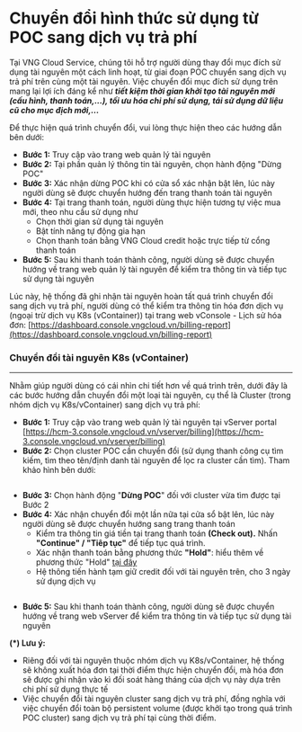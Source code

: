 # Chuyển đổi hình thức sử dụng từ POC sang dịch vụ trả phí

Tại VNG Cloud Service, chúng tôi hỗ trợ người dùng thay đổi mục đích sử dụng tài nguyên một cách linh hoạt, từ giai đoạn POC chuyển sang dịch vụ trả phí trên cùng một tài nguyên. Việc chuyển đổi mục đích sử dụng trên mang lại lợi ích đáng kể như _**tiết kiệm thời gian khởi tạo tài nguyên mới (cấu hình, thanh toán,...), tối ưu hóa chi phí sử dụng, tái sử dụng dữ liệu cũ cho mục địch mới,...**_

Để thực hiện quá trình chuyển đổi, vui lòng thực hiện theo các hướng dẫn bên dưới:

* **Bước 1:** Truy cập vào trang web quản lý tài nguyên
* **Bước 2:** Tại phần quản lý thông tin tài nguyên, chọn hành động "Dừng POC"
* **Bước 3:** Xác nhận dừng POC khi có cửa sổ xác nhận bật lên, lúc này người dùng sẽ được chuyển hướng đến trang thanh toán tài nguyên
* **Bước 4:** Tại trang thanh toán, người dùng thực hiện tương tự việc mua mới, theo nhu cầu sử dụng như
  * Chọn thời gian sử dụng tài nguyên
  * Bật tính năng tự động gia hạn
  * Chọn thanh toán bằng VNG Cloud credit hoặc trực tiếp từ cổng thanh toán
* **Bước 5:** Sau khi thanh toán thành công, người dùng sẽ được chuyển hướng về trang web quản lý tài nguyên để kiểm tra thông tin và tiếp tục sử dụng tài nguyên

Lúc này, hệ thống đã ghi nhận tài nguyên hoàn tất quá trình chuyển đổi sang dịch vụ trả phí, người dùng có thể kiểm tra thông tin hóa đơn dịch vụ (ngoại trừ dịch vụ K8s (vContainer)) tại trang web vConsole - Lịch sử hóa đơn: [https://dashboard.console.vngcloud.vn/billing-report](https://dashboard.console.vngcloud.vn/billing-report)

### **Chuyển đổi tài nguyên K8s (vContainer)** <a href="#chuyendoihinhthucsudungtupocsangdichvutraphi-chuyendoitainguyenk8s-vcontainer" id="chuyendoihinhthucsudungtupocsangdichvutraphi-chuyendoitainguyenk8s-vcontainer"></a>

***

Nhằm giúp người dùng có cái nhìn chi tiết hơn về quá trình trên, dưới đây là các bước hướng dẫn chuyển đổi một loại tài nguyên, cụ thể là Cluster (trong nhóm dịch vụ K8s/vContainer) sang dịch vụ trả phí:

* **Bước 1:** Truy cập vào trang web quản lý tài nguyên tại vServer portal [https://hcm-3.console.vngcloud.vn/vserver/billing](https://hcm-3.console.vngcloud.vn/vserver/billing)
* **Bước 2:** Chọn cluster POC cần chuyển đổi (sử dụng thanh công cụ tìm kiếm, tìm theo tên/định danh tài nguyên để lọc ra cluster cần tìm). Tham khảo hình bên dưới:

<figure><img src="https://docs.vngcloud.vn/download/attachments/59804267/image2023-11-29_16-42-44.png?version=1&#x26;modificationDate=1701250964000&#x26;api=v2" alt=""><figcaption></figcaption></figure>

* **Bước 3:** Chọn hành động "**Dừng POC**" đối với cluster vừa tìm được tại Bước 2
* **Bước 4:** Xác nhận chuyển đổi một lần nữa tại cửa sổ bật lên, lúc này người dùng sẽ được chuyển hướng sang trang thanh toán
  * Kiểm tra thông tin giá tiền tại trang thanh toán **(Check out).** Nhấn **"Continue" / "Tiêp tục"** để tiếp tục quá trình.
  * Xác nhận thanh toán bằng phương thức **"Hold"**: hiểu thêm về phương thức "Hold" [tại đây](../../thanh-toan/tam-giu-credit.md)
  * Hệ thông tiến hành tạm giữ credit đối với tài nguyên trên, cho 3 ngày sử dụng dịch vụ

<figure><img src="https://docs.vngcloud.vn/download/attachments/59804267/image2023-11-29_16-50-41.png?version=1&#x26;modificationDate=1701251441000&#x26;api=v2" alt=""><figcaption></figcaption></figure>

* **Bước 5:** Sau khi thanh toán thành công, người dùng sẽ được chuyển hướng về trang web vServer để kiểm tra thông tin và tiếp tục sử dụng tài nguyên

**(\*) Lưu ý:**

* Riêng đối với tài nguyên thuộc nhóm dịch vụ K8s/vContainer, hệ thống sẽ không xuất hóa đơn tại thời điểm thực hiện chuyển đổi, mà hóa đơn sẽ được ghi nhận vào kì đối soát hàng tháng của dịch vụ này dựa trên chi phí sử dụng thực tế
* Việc chuyển đổi tài nguyên cluster sang dịch vụ trả phí, đồng nghĩa với việc chuyển đổi toàn bộ persistent volume (được khởi tạo trong quá trình POC cluster) sang dịch vụ trả phí tại cùng thời điểm.
